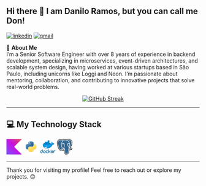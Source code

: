 ## Hi there 👋 I am Danilo Ramos, but you can call me Don!

[![linkedin](https://img.shields.io/badge/LinkedIn-0e76a8?style=for-the-badge&logo=linkedin&logoColor=white)](https://www.linkedin.com/in/dgaramos)
[![gmail](https://img.shields.io/badge/Gmail-D14836?style=for-the-badge&logo=gmail&logoColor=white)](mailto:dgaramos@gmail.com)

🔧 **About Me**  
I’m a Senior Software Engineer with over 8 years of experience in backend development, specializing in microservices, event-driven architectures, and scalable system design, having worked at various startups based in São Paulo, including unicorns like Loggi and Neon. I’m passionate about mentoring, collaboration, and contributing to innovative projects that solve real-world problems.

<div align="center">
  <a href="https://git.io/streak-stats">
    <img src="https://streak-stats.demolab.com?user=dgaramos&theme=dark&hide_border=true&date_format=M%20j%5B%2C%20Y%5D&exclude_days=Sun%2CSat" alt="GitHub Streak">
  </a>
</div>

---

## 💻 My Technology Stack

<code><img height="40" alt="kotlin" src="https://raw.githubusercontent.com/github/explore/main/topics/kotlin/kotlin.png"></code>
<code><img height="40" alt="python" src="https://raw.githubusercontent.com/github/explore/main/topics/python/python.png"></code>
<code><img height="40" alt="docker" src="https://raw.githubusercontent.com/github/explore/main/topics/docker/docker.png"></code>
<code><img height="40" alt="postgresql" src="https://raw.githubusercontent.com/github/explore/main/topics/postgresql/postgresql.png"></code>

---

Thank you for visiting my profile! Feel free to reach out or explore my projects. 😊
